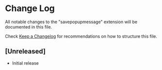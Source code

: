 # Change Log

All notable changes to the "savepopupmessage" extension will be documented in this file.

Check [Keep a Changelog](http://keepachangelog.com/) for recommendations on how to structure this file.

## [Unreleased]

- Initial release